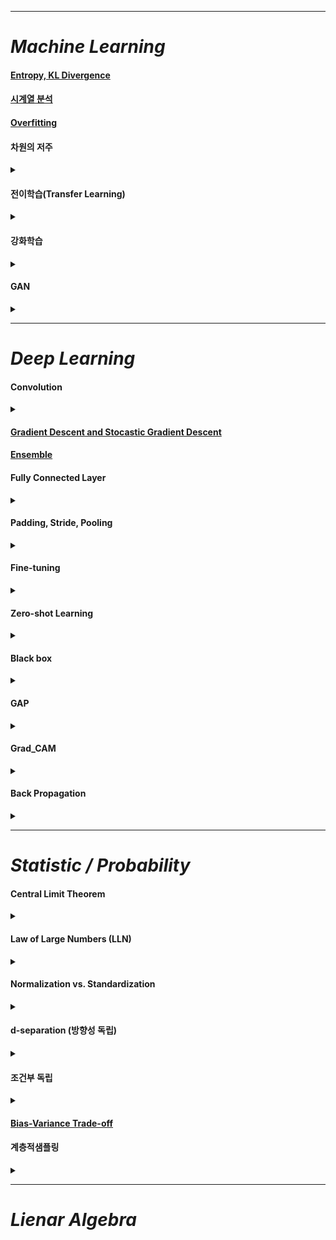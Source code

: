 ****
# *Machine Learning*
#### [Entropy, KL Divergence](https://github.com/hchoi256/ai-terms/blob/main/entropy.md)

#### [시계열 분석](https://github.com/hchoi256/ai-terms/blob/main/time-series-analysis.md)
#### [Overfitting](https://github.com/hchoi256/ai-terms/blob/main/overfitting.md)
#### 차원의 저주
<details markdown="1">
<summary></summary>
차원이 증가하면서 학습데이터 수가 차원 수보다 적어져서 성능이 저하되는 현상이다.
</details>

#### 전이학습(Transfer Learning)
<details markdown="1">
<summary></summary>
전이 학습(Transfer Learning)은 특정 분야에서 학습된 신경망의 일부 능력을 유사하거나 전혀 새로운 분야에서 사용되는 신경망의 학습에 이용하는 것을 의미합니다.
</details>

#### 강화학습
<details markdown="1">
<summary></summary>
주어진 상황에서 어떤 행동을 취할지 **보상** 심리를 기반으로 하는 Greedy algorithm으로 학습한다.
</details>

#### GAN
<details markdown="1">
<summary></summary>
비지도학습에 사용되는 머신러닝 프레임워크의 한 종류로, 생성자와 구분자가 서로 대립하며(Adversarial:대립하는) 서로의 성능을 점차 개선해 나가는 쪽으로 학습이 진행되는 것이 주요 개념이다.
</details>

****
# *Deep Learning*
#### Convolution
<details markdown="1">
<summary></summary>
이미지에서 feature를 뽑기위해 사용하는 합성곱 연산 과정이다.
</details>

#### [Gradient Descent and Stocastic Gradient Descent](https://github.com/hchoi256/lg-ai-auto-driving-radar-sensor/blob/main/supervised-learning/gradient-discent.md)

#### [Ensemble](https://github.com/hchoi256/lg-ai-auto-driving-radar-sensor/blob/main/supervised-learning/ensemble.md)

#### Fully Connected Layer
<details markdown="1">
<summary></summary>
발견한 특징점을 기반으로 이미지를 분류하는 레이어 구간
</details>

#### Padding, Stride, Pooling
<details markdown="1">
Padding: ( n - f + 1 ) x ( n - f + 1 )
- edge 부분 픽셀은 한 번만 사용되어 윤곽 정보 소실을 방지한다.
- 이미지 축소를 방지한다

Stride
![image](https://user-images.githubusercontent.com/39285147/179364041-af7c8918-1e2b-49a2-b8d1-147b1b3aff8b.png)

- 필터 적용시 이동 간격

Pooling
- 사이즈감소 및 노이즈 제거

> convolution layer의 경우 원본이미지 크기를 유지하면서 depth를 키우기 때문에 메모리를 많이 차지한다. 따라서, 특징은 유지하면서 데이터와 feature map의 사이즈를 줄임으로써 용량을 절약할 수 있다. 

<summary></summary>

</details>

#### Fine-tuning
<details markdown="1">
<summary></summary>
기존에 학습되어진 모델을 기반으로 아키텍쳐를 새로운 목적에 맞게 변형하고 이미 학습된 모델 Weights로 부터 학습을 업데이트 하는 방법이다.
</details>

#### Zero-shot Learning
<details markdown="1">
<summary></summary>
Zero shot은 train set에 포함되지 않은 unseen class를 예측하는 분야로, test시에 unseen data를 입력 받아도, seen data로 학습된 지식을 전이하여 unseen data를 unseen class로 예측할 수 있다.
- **CV**: 클래스 레이블 간의 표현 유사성에 의존

- **NLP**: 동일한 의미적 공간에서의 레이블을 나타내는 '라벨 이해' 기능 기반

</details>

#### Black box
<details markdown="1">
<summary></summary>
Black box란 결과는 인간과 유사하게 또는 원하는대로 도출할 수 있지만 어떻게, 무엇을 근거로 그러한 결과가 나왔는지 알 수 없는 것
</details>

#### GAP
<details markdown="1">

![image](https://user-images.githubusercontent.com/39285147/179212153-3e0a7ee0-a531-43ff-a0e4-64254f9aa362.png)

GAP layer는 각각의 feature map의 값들을 평균을 취한 것으로, feature map의 크기와 관계없이 channel이 k개라면 k개의 평균 값을 얻을 수 있다.
- GAP는 FC Layer와 달리 연산이 필요한 파라미터 수를 크게 줄일 수 있다
  - Regulariztion과 유사한 동작을 통해 overfitting을 방지할 수 있다.
- FC layer는 Convolution layer에서 유지하던 위치정보가 손실되는 반면, GAP layer는 위치정보를 담고 있기 때문에 localization에 유리하다.
<summary></summary>
</details>

#### Grad_CAM
<details markdown="1">

![image](https://user-images.githubusercontent.com/39285147/179212552-2f937eab-1a74-4fa9-9a98-5e27c0db0f39.png)

어떤 target concept일지라도 final convolutional layer로 흐르는 gradient를 사용하여 이미지의 중요한 영역을 강조하는 localization map을 만든다.
<summary></summary>
</details>


#### Back Propagation
<details markdown="1">
역전파 알고리즘은 출력값에 대한 입력값의 기울기(미분값)을 출력층 layer에서부터 계산하여 거꾸로 전파시키는 것이다.

전 layer들에서의 기울기와 서로 곱하는 형식으로 나아가면서 최종적으로 출력층에서의 output값에 대한 입력층에서의 input data의 기울기 값을 구할 수 있다.

1. 이렇게 기울기(미분값)을 구하는 이유?
- 역전파 알고리즘으로 각 layer에서 기울기 값을 구하고 그 기울기 값을 이용하여 Gradient descent 방법으로 가중치 w와 b를 update시키면서 파라미터가 매우 많고 layer가 여러개 있을때 학습하기 어려운 문제를 해결한다.

2. 최종 output에 대한 기울기 값을 각 layer별로 구하는 이유?
- 각 layer의 node(parameter)별로 학습을 해서 각 가중치(기울기 값)을 업데이트한다.

<summary></summary>
</details>

****
# *Statistic / Probability*

#### Central Limit Theorem
<details markdown="1">
<summary></summary>

##### 정의
모집단(평균: μ, 표준편차: σ)이 어떤 분포를 따르던지 무관하게, 표본평균의 표본분포는 n이 커지면(>= 30) 평균이 μ이고 표준편차가 σ/n인 **정규분포**를 따른다.

##### 의의
표본평균을 통해서 모집단의 모수인 모평균과 모표준편차를 추정할 수 있는 확률적 근거 제시
</details>

#### Law of Large Numbers (LLN)
<details markdown="1">
<summary></summary>
경험적 확률과 수학적 확률 사이의 관계를 나타내는 법칙; 표본집단의 크기가 커지면 그 표본평균이 모평균에 가까워짐을 의미
</details>

#### Normalization vs. Standardization
<details markdown="1">
<summary></summary>
정규화: [0, 1] 분포

표준화: 평균 0, 표준편차 1 분포
</details>

#### d-separation (방향성 독립)
<details markdown="1">
<summary></summary>
방향성 그래프 모형에서 어떤 두 노드(확률변수)가 조건부 독립인지 아닌지 알아보는 방법
</details>

#### 조건부 독립
<details markdown="1">
<summary></summary>
P(A,B|C) = P(A|C)*P(B|C) , (AㅛB)|C 으로 표기되며, 조건부 독립. A와 B 사건은, C사건 하에서는 서로 독립이다
</details>

#### [Bias-Variance Trade-off](https://github.com/hchoi256/lg-ai-auto-driving-radar-sensor/blob/main/supervised-learning/sl-foundation.md)

#### 계층적샘플링
<details markdown="1">
<summary></summary>
모집단의 데이터 분포 비율을 유지하면서 데이터를 샘플링(취득)하는 것을 말합니다
</details>

****
# *Lienar Algebra*

